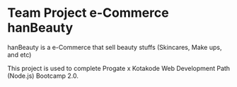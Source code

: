 # Team Project e-Commerce hanBeauty

<p> hanBeauty is a e-Commerce that sell beauty stuffs (Skincares, Make ups, and etc)

<p> This project is used to complete Progate x Kotakode Web Development Path (Node.js) Bootcamp 2.0.
